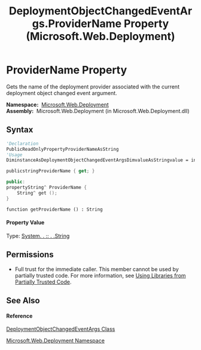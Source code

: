 ﻿---
title: DeploymentObjectChangedEventArgs.ProviderName Property  (Microsoft.Web.Deployment)
TOCTitle: ProviderName Property
ms:assetid: P:Microsoft.Web.Deployment.DeploymentObjectChangedEventArgs.ProviderName
ms:mtpsurl: https://msdn.microsoft.com/en-us/library/microsoft.web.deployment.deploymentobjectchangedeventargs.providername(v=VS.90)
ms:contentKeyID: 20209107
ms.date: 05/02/2012
mtps_version: v=VS.90
f1_keywords:
- Microsoft.Web.Deployment.DeploymentObjectChangedEventArgs.ProviderName
- Microsoft.Web.Deployment.DeploymentObjectChangedEventArgs.get_ProviderName
dev_langs:
- CSharp
- JScript
- VB
- c++
api_location:
- Microsoft.Web.Deployment.dll
api_name:
- Microsoft.Web.Deployment.DeploymentObjectChangedEventArgs.get_ProviderName
- Microsoft.Web.Deployment.DeploymentObjectChangedEventArgs.ProviderName
api_type:
- Managed
topic_type:
- apiref
- kbSyntax
product_family_name: VS
ROBOTS: INDEX,FOLLOW
---

# ProviderName Property

Gets the name of the deployment provider associated with the current deployment object changed event argument.

**Namespace:**  [Microsoft.Web.Deployment](microsoft-web-deployment-namespace.md)  
**Assembly:**  Microsoft.Web.Deployment (in Microsoft.Web.Deployment.dll)

## Syntax

``` vb
'Declaration
PublicReadOnlyPropertyProviderNameAsString
'Usage
DiminstanceAsDeploymentObjectChangedEventArgsDimvalueAsStringvalue = instance.ProviderName
```

``` csharp
publicstringProviderName { get; }
```

``` c++
public:
propertyString^ ProviderName {
    String^ get ();
}
```

``` jscript
function getProviderName () : String
```

#### Property Value

Type: [System. . :: . .String](https://msdn.microsoft.com/en-us/library/s1wwdcbf\(v=vs.90\))  

## Permissions

  - Full trust for the immediate caller. This member cannot be used by partially trusted code. For more information, see [Using Libraries from Partially Trusted Code](https://msdn.microsoft.com/en-us/library/8skskf63\(v=vs.90\)).

## See Also

#### Reference

[DeploymentObjectChangedEventArgs Class](deploymentobjectchangedeventargs-class-microsoft-web-deployment.md)

[Microsoft.Web.Deployment Namespace](microsoft-web-deployment-namespace.md)

